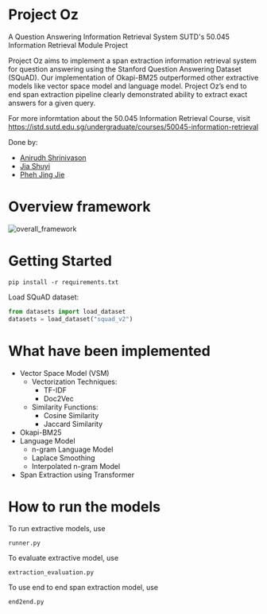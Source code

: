 # Project Oz
A Question Answering Information Retrieval System
SUTD's 50.045 Information Retrieval Module Project

Project Oz aims to implement a span extraction information retrieval system for question
answering using the Stanford Question Answering Dataset (SQuAD). Our implementation of
Okapi-BM25 outperformed other extractive models like vector space model and language model.
Project Oz’s end to end span extraction pipeline clearly demonstrated ability to extract exact
answers for a given query.

For more informtation about the 50.045 Information Retrieval Course, visit
https://istd.sutd.edu.sg/undergraduate/courses/50045-information-retrieval

Done by:
- [Anirudh Shrinivason](https://github.com/Anirudh181001)
- [Jia Shuyi](https://github.com/shuyijia)
- [Pheh Jing Jie](https://github.com/jjbecomespheh)

# Overview framework
![overall_framework](https://user-images.githubusercontent.com/50895766/184366226-b675c8dd-743a-487b-ab34-60cd34769bcc.png)

# Getting Started
```
pip install -r requirements.txt
```

Load SQuAD dataset:

```python
from datasets import load_dataset
datasets = load_dataset("squad_v2")
```
# What have been implemented
- Vector Space Model (VSM)
  - Vectorization Techniques:
    - TF-IDF
    - Doc2Vec
  - Similarity Functions:
    - Cosine Similarity
    - Jaccard Similarity
- Okapi-BM25
- Language Model
  - n-gram Language Model
  - Laplace Smoothing
  - Interpolated n-gram Model
- Span Extraction using Transformer

# How to run the models
To run extractive models, use 
```
runner.py
```

To evaluate extractive model, use 
```
extraction_evaluation.py
```

To use end to end span extraction model, use
```
end2end.py
```
